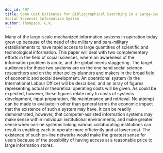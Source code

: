 ```yaml
---
doc_id: 497
title: Some Cost Estimates for Bibliographical Searching in a Large-Scale
Social Sciences Information System
author: Thompson, G.K.
---
```


Many of the large-scale mechanized information systems in operation today
grew up because of the need of the military and para-military establishments
to have rapid access to large quantities of scientific and technological
information.  This paper will deal with two complementary efforts in the
field of social sciences, where an awareness of the information problem is
acute, and the global needs staggering.  The target audiences for these two
systems are on the one hand social science researchers and on the other
policy planners and makers in the broad field of economic and social 
development.
  An operational system (in the International Labour Office) will be
described, and an array of figures representing actual or theoretical 
operating costs will be given.  As could be expected, however, these
figures relate only to costs of systems development, input preparation,
file maintenance and retrieval.  No attempt can be made to evaluate in other
than general terms the economic impact that the existence of such a system
may have.  It can be readily demonstrated, however, that computer-assisted
information systems may make sense within individual institutional
environments, and make greater sense when on-line systems linking
various collaborating institutions can result in enabling each to operate
more efficiently and at lower cost.  The existence of such on-line
networks would make the greatest sense for users because of the possibility
of having access at a reasonable price to large information stores.